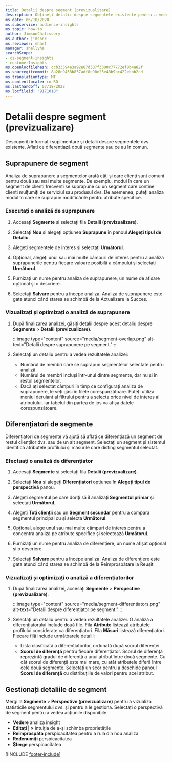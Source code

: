 ```yaml
---
title: Detalii despre segment (previzualizare)
description: Obțineți detalii despre segmentele existente pentru a vedea diferențele și punctele comune.
ms.date: 06/10/2020
ms.subservice: audience-insights
ms.topic: how-to
author: JimsonChalissery
ms.author: jimsonc
ms.reviewer: mhart
manager: shellyha
searchScope:
- ci-segment-insights
- customerInsights
ms.openlocfilehash: ccb33594a3a92e87d307f3300c77772ef8b4a82f
ms.sourcegitcommit: 8a28e9458b857adf8e90e25e43b9bc422ebbb2cd
ms.translationtype: MT
ms.contentlocale: ro-RO
ms.lasthandoff: 07/18/2022
ms.locfileid: "9171018"
---
```

# <a name="segment-insights-preview"></a>Detalii despre segment (previzualizare)

Descoperiți informații suplimentare și detalii despre segmentele dvs. existente. Aflați ce diferențiază două segmente sau ce au în comun.

## <a name="segment-overlap"></a>Suprapunere de segment

Analiza de suprapunere a segmentelor arată câți și care clienți sunt comuni pentru două sau mai multe segmente. De exemplu, modul în care un segment de clienți frecvenți se suprapune cu un segment care conține clienți mulțumiți de serviciul sau produsul dvs.
De asemenea, puteți analiza modul în care se suprapun modificările pentru atribute specifice.

### <a name="run-an-overlap-analysis"></a>Executați o analiză de suprapunere

1. Accesați **Segmente** și selectați fila **Detalii (previzualizare)**.

1. Selectați **Nou** și alegeți opțiunea **Suprapune** în panoul **Alegeți tipul de Detaliu**.

1. Alegeți segmentele de interes și selectați **Următorul**.

1. Opțional, alegeți unul sau mai multe câmpuri de interes pentru a analiza suprapunerile pentru fiecare valoare posibilă a câmpului și selectați **Următorul**.

1. Furnizați un nume pentru analiza de suprapunere, un nume de afișare opțional și o descriere.

1. Selectați **Salvare** pentru a începe analiza. Analiza de suprapunere este gata atunci când starea se schimbă de la Actualizare la Succes.

### <a name="view-and-optimize-an-overlap-analysis"></a>Vizualizați și optimizați o analiză de suprapunere

1. După finalizarea analizei, găsiți detalii despre acest detaliu despre **Segmente** > **Detalii (previzualizare)**.

   :::image type="content" source="media/segment-overlap.png" alt-text="Detalii despre suprapunere pe segment.":::

1. Selectați un detaliu pentru a vedea rezultatele analizei:

   - Numărul de membri care se suprapun segmentelor selectate pentru analiză.
   - Numărul de membri incluși într-unul dintre segmente, dar nu și în restul segmentelor.
   - Dacă ați selectat câmpuri în timp ce configurați analiza de suprapunere, le veți găsi în filele corespunzătoare. Puteți utiliza meniul derulant al filtrului pentru a selecta orice nivel de interes al atributului, iar tabelul din partea de jos va afișa datele corespunzătoare.

## <a name="segment-differentiators"></a>Diferențiatori de segmente

Diferențiatori de segmente vă ajută să aflați ce diferențiază un segment de restul clienților dvs. sau de un alt segment. Selectați un segment și sistemul identifică atributele profilului și măsurile care disting segmentul selectat.

### <a name="run-a-differentiator-analysis"></a>Efectuați o analiză de diferențiator

1. Accesați **Segmente** și selectați fila **Detalii (previzualizare)**.

1. Selectați **Nou** și alegeți **Diferențiatori** opțiunea în **Alegeți tipul de perspectivă** panou.

1. Alegeți segmentul pe care doriți să îl analizați **Segmentul primar** și selectați **Următorul**.

1. Alegeți **Toți clienții** sau un **Segment secundar** pentru a compara segmentul principal cu și selecta **Următorul**.

1. Opțional, alege unul sau mai multe câmpuri de interes pentru a concentra analiza pe atribute specifice și selectează **Următorul**.

1. Furnizați un nume pentru analiza de diferențiere, un nume afișat opțional și o descriere.

1. Selectați **Salvare** pentru a începe analiza. Analiza de diferențiere este gata atunci când starea se schimbă de la Reîmprospătare la Reușit.

### <a name="view-and-optimize-a-differentiators-analysis"></a>Vizualizați și optimizați o analiză a diferențiatorilor

1. După finalizarea analizei, accesați **Segmente** > **Perspective (previzualizare)**.

   :::image type="content" source="media/segment-differentiators.png" alt-text="Detalii despre diferențiator pe segment.":::

1. Selectați un detaliu pentru a vedea rezultatele analizei. O analiză a diferențiatorului include două file. Fila **Atribute** listează atributele profilului considerate ca diferențiatori. Fila **Măsuri** listează diferențiatori. Fiecare filă include următoarele detalii:

   - Lista clasificată a diferențiatorilor, ordonată după scorul diferenței.
   - **Scorul de diferență** pentru fiecare diferențiator. Scorul de diferență reprezintă gradul de diferență a unui atribut între două segmente. Cu cât scorul de diferență este mai mare, cu atât atributele diferă între cele două segmente. Selectați un scor pentru a deschide panoul **Scorul de diferență** cu distribuțiile de valori pentru acel atribut.

## <a name="manage-segment-insights"></a>Gestionați detaliile de segment

Mergi la **Segmente** > **Perspective (previzualizare)** pentru a vizualiza statisticile segmentului dvs. și pentru a le gestiona. Selectați o perspectivă de segment pentru a vedea acțiunile disponibile.

- **Vedere** analiza insight
- **Editați | ×** intuiția de a-și schimba proprietățile
- **Reîmprospăta** perspicacitatea pentru a rula din nou analiza
- **Redenumiți** perspicacitatea
- **Șterge** perspicacitatea

[!INCLUDE [footer-include](includes/footer-banner.md)]
